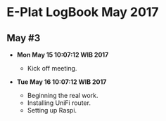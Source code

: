 E-Plat LogBook May 2017
=======================

May #3
----
- **Mon May 15 10:07:12 WIB 2017**
	- Kick off meeting.
	
- **Tue May 16 10:07:12 WIB 2017**
	- Beginning the real work.
	- Installing UniFi router.
	- Setting up Raspi.
